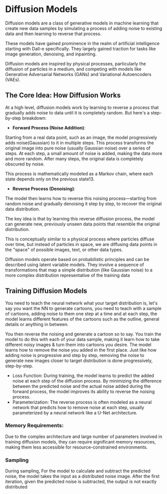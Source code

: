 # Diffusion Models 

Diffusion models are a class of generative models in machine learning that create new data samples by simulating a process of adding noise to existing data and then learning to reverse that process.

These models have gained prominence in the realm of artificial intelligence starting with Dall-e specifically.
They largely gained traction for tasks like image generation, denoising, and inpainting. 

Diffusion models are inspired by physical processes, particularly the diffusion of particles in a medium, and competing with models like Generative Adversarial Networks (GANs) and Variational Autoencoders (VAEs).

## The Core Idea: How Diffusion Works
At a high level, diffusion models work by learning to reverse a process that gradually adds noise to data until it is completely random. But here's a step-by-step breakdown:

* **Forward Process (Noise Addition)**:

Starting from a real data point, such as an image, the model progressively adds noise(Gaussian) to it in multiple steps. This process transforms the original image into pure noise (usually Gaussian noise) over a series of steps.
At each step, a small amount of noise is added, making the data more and more random. After many steps, the original data is completely obscured by noise.

This process is mathematically modeled as a Markov chain, where each state depends only on the previous state13.

* **Reverse Process (Denoising)**:

The model then learns how to reverse this noising process—starting from random noise and gradually denoising it step by step, to recover the original data distribution.

The key idea is that by learning this reverse diffusion process, the model can generate new, previously unseen data points that resemble the original distribution.

This is conceptually similar to a physical process where particles diffuse over time, but instead of particles in space, we are diffusing data points in the "space" of possible images, text, or other data types.

Diffusion models operate based on probabilistic principles and can be described using latent variable models. They involve a sequence of transformations that map a simple distribution (like Gaussian noise) to a more complex distribution representative of the training data

## Training Diffusion Models
You need to teach the neural network what your target distribution is, let's say you want the NN to generate cartoons, you need to teach with a sample of cartoons, adding noise to them one step at a time and at each step, the model learns different features of the cartoons such as the outline, general details or anything in between.

You then reverse the noising and generate a cartoon so to say. You train the model to do this with each of your data sample, making it learn how to take different noisy images & turn them into cartoons you desire. 
The model learns how to remove the noise you added in the first place. Just like how adding noise is progressive and step by step, removing the noise to generate new images closer to target distribution is done progressively, step-by-step. 

* Loss Function: During training, the model learns to predict the added noise at each step of the diffusion process. By minimizing the difference between the predicted noise and the actual noise added during the forward process, the model improves its ability to reverse the noising process.
* Parameterization: The reverse process is often modeled as a neural network that predicts how to remove noise at each step, usually parameterized by a neural network like a U-Net architecture.

### Memory Requirements:

Due to the complex architecture and large number of parameters involved in training diffusion models, they can require significant memory resources, making them less accessible for resource-constrained environments.

### Sampling
During sampling, For the model to calculate and subtract the predicted noise, the model takes the input as a distributed noise image. After the first iteration, given the predicted noise is subtracted, the output is not exactly distributed 
